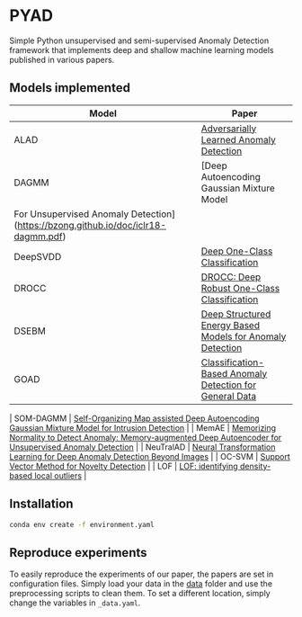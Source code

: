 # PYAD

Simple Python unsupervised and semi-supervised Anomaly Detection framework that implements deep and shallow machine learning models published in various papers.

## Models implemented

| Model     | Paper |
| --------- | ----- |
| ALAD      | [Adversarially Learned Anomaly Detection](https://arxiv.org/abs/1812.02288) |
| DAGMM     | [Deep Autoencoding Gaussian Mixture Model
For Unsupervised Anomaly Detection](https://bzong.github.io/doc/iclr18-dagmm.pdf) |
| DeepSVDD  | [Deep One-Class Classification](https://proceedings.mlr.press/v80/ruff18a.html) |
| DROCC | [DROCC: Deep Robust One-Class Classification](https://arxiv.org/abs/2002.12718) |
| DSEBM     | [Deep Structured Energy Based Models for Anomaly Detection](https://arxiv.org/abs/1605.07717) |
| GOAD | [Classification-Based Anomaly Detection for General Data](https://arxiv.org/abs/2005.02359) |

| SOM-DAGMM | [Self-Organizing Map assisted Deep Autoencoding
Gaussian Mixture Model for Intrusion Detection](https://arxiv.org/pdf/2008.12686.pdf) |
| MemAE | [Memorizing Normality to Detect Anomaly: Memory-augmented Deep Autoencoder for Unsupervised Anomaly Detection](https://arxiv.org/abs/1904.02639) |
| NeuTralAD | [Neural Transformation Learning for Deep Anomaly Detection Beyond Images](https://arxiv.org/abs/2103.16440) |
| OC-SVM | [Support Vector Method for Novelty Detection](https://proceedings.neurips.cc/paper/1999/file/8725fb777f25776ffa9076e44fcfd776-Paper.pdf) |
| LOF | [LOF: identifying density-based local outliers](https://dl.acm.org/doi/10.1145/335191.335388) |

## Installation

```bash
conda env create -f environment.yaml
```

## Reproduce experiments

To easily reproduce the experiments of our paper, the papers are set in configuration files. Simply load your data in the [data](./data) folder and use the preprocessing scripts to clean them. To set a different location, simply change the variables in `_data.yaml`.
